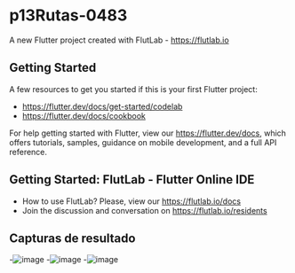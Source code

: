 # p13Rutas-0483

A new Flutter project created with FlutLab - https://flutlab.io

## Getting Started

A few resources to get you started if this is your first Flutter project:

- https://flutter.dev/docs/get-started/codelab
- https://flutter.dev/docs/cookbook

For help getting started with Flutter, view our
https://flutter.dev/docs, which offers tutorials,
samples, guidance on mobile development, and a full API reference.

## Getting Started: FlutLab - Flutter Online IDE

- How to use FlutLab? Please, view our https://flutlab.io/docs
- Join the discussion and conversation on https://flutlab.io/residents

## Capturas de resultado
-![image](https://github.com/lgLara09/Rutas-6J-0483/assets/143548080/341595c7-58b2-4227-a6d4-bde22688eb5b)
-![image](https://github.com/lgLara09/Rutas-6J-0483/assets/143548080/2f075cae-6541-47bf-9036-0ab55bafc700)
-![image](https://github.com/lgLara09/Rutas-6J-0483/assets/143548080/5ea171b1-14b1-4c4c-932b-b408a244a51e)


